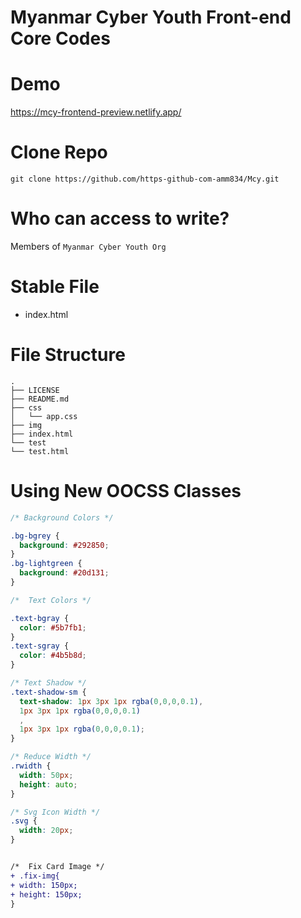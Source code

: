 # Myanmar Cyber Youth Front-end Core Codes

# Demo
https://mcy-frontend-preview.netlify.app/

# Clone Repo

```
git clone https://github.com/https-github-com-amm834/Mcy.git

```

# Who can access to write?
Members of `Myanmar Cyber Youth Org`


# Stable File
- index.html

# File Structure
```
.
├── LICENSE
├── README.md
├── css
│   └── app.css
├── img
├── index.html
└── test
└── test.html
```

# Using New OOCSS Classes

```css
/* Background Colors */

.bg-bgrey {
  background: #292850;
}
.bg-lightgreen {
  background: #20d131;
}

/*  Text Colors */

.text-bgray {
  color: #5b7fb1;
}
.text-sgray {
  color: #4b5b8d;
}

/* Text Shadow */
.text-shadow-sm {
  text-shadow: 1px 3px 1px rgba(0,0,0,0.1),
  1px 3px 1px rgba(0,0,0,0.1)
  ,
  1px 3px 1px rgba(0,0,0,0.1);
}

/* Reduce Width */
.rwidth {
  width: 50px;
  height: auto;
}

/* Svg Icon Width */
.svg {
  width: 20px;
}
```
```diff

/*  Fix Card Image */
+ .fix-img{
+ width: 150px;
+ height: 150px;
}

```